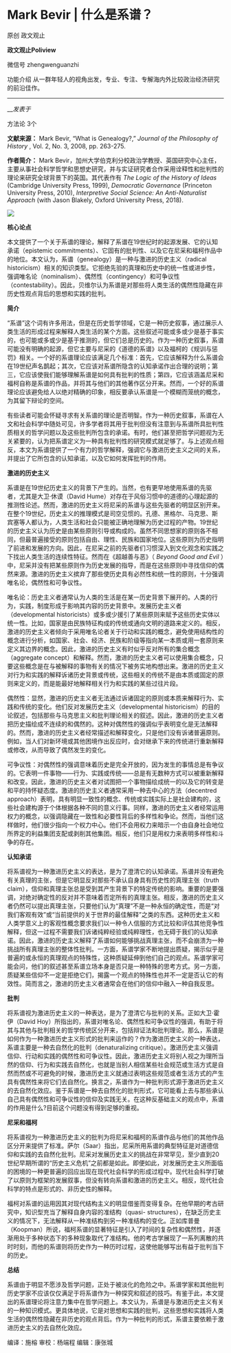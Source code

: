 

#  Mark Bevir | 什么是系谱？

原创 政文观止 

**政文观止Poliview** 

微信号 zhengwenguanzhi

功能介绍 从一群年轻人的视角出发，专业、专注、专解海内外比较政治经济研究的前沿佳作。

____

___发表于_

方法论 3个

**文献来源：** Mark Bevir, “What is Genealogy?,” _Journal of the Philosophy of
History_ , Vol. 2, No. 3, 2008, pp. 263-275.

  

 **作者简介：** Mark
Bevir，加州大学伯克利分校政治学教授、英国研究中心主任，主要从事社会科学哲学和思想史研究，并与实证研究者合作采用诠释性和批判性的理论来研究全球背景下的英国。其代表作有
_The Logic of the History of Ideas_ (Cambridge University Press, 1999),
_Democratic Governance_ (Princeton University Press, 2010), _Interpretive
Social Science: An Anti-Naturalist Approach_ (with Jason Blakely, Oxford
University Press, 2018).

![](/images/80/2.jpeg)

  

 **核心论点**

本文提供了一个关于系谱的理论，解释了系谱在19世纪时的起源发展、它的认知承诺（epistemic
commitments）、它固有的批判性、以及它在尼采和福柯作品中的地位。本文认为，系谱（genealogy）是一种与激进的历史主义（radical
historicism）相关的知识类型。它拒绝先验的真理和历史中的统一性或进步性，强调唯名论（nominalism）、偶然性（contingency）和可争议性（contestability）。因此，贝维尔认为系谱是对那些将人类生活的偶然性隐藏在非历史性观点背后的思想和实践的批判。  

  

 **简介**

“系谱”这个词有许多用法，但是在历史哲学领域，它是一种历史叙事，通过展示人类生活的形成过程来解释人类生活的某个方面。这些叙述可能或多或少是基于事实的，也可能或多或少是基于推测的，但它们总是历史的。作为一种历史叙事，系谱可能没有明确的起源，但它主要与尼采的《道德的系谱》以及福柯的《规训与惩罚》相关。一个好的系谱理论应该满足几个标准：首先，它应该解释为什么系谱会在19世纪声名鹊起；其次，它应该对系谱所隐含的认知承诺作出合理的说明；第三，它应该使我们能够理解系谱是如何具有批判的性质；第四，它应该涵盖尼采和福柯自称是系谱的作品，并将其与他们的其他著作区分开来。然而，一个好的系谱理论应该避免给人以绝对精确的印象，相反要承认系谱是一个模糊而笼统的概念，为其留下辩论的空间。

  

有些读者可能会怀疑寻求有关系谱的理论是否明智。作为一种历史叙事，系谱在人文和社会科学中随处可见，许多学者将其用于批判但没有注意到与系谱所具批判性质相关的哲学问题以及这些批判所包含的承诺。有时，他们甚至把哲学问题视为无关紧要的，认为把系谱定义为一种具有批判性的研究模式就足够了。与上述观点相反，本文为系谱提供了一个有力的哲学解释，强调它与激进历史主义之间的关系，并提出了它所包含的认知承诺，以及它如何发挥批判的作用。

  

 **激进的历史主义**

系谱是在19世纪历史主义的背景下产生的。当然，也有更早地使用系谱的先驱者，尤其是大卫·休谟（David
Hume）对存在于风俗习惯中的道德的心理起源的推测性论述。然而，激进的历史主义将尼采的系谱与这些先驱者的明显区别开来。在整个19世纪，历史主义的推理模式是司空见惯的。孔德、黑格尔、马克思、斯宾塞等人都认为，人类生活和社会只能被正确地理解为历史过程的产物。19世纪的历史主义认为历史是由某些原则引导或构成的。虽然不同思想家的原则各不相同，但最普遍接受的原则包括自由、理性、民族和国家地位。这些原则为历史指明了前进和发展的方向。因此，在尼采之前的先驱者们习惯深入到文化观念和实践之下找出人类生活的连续性特征。然而在《超越善与恶》（
_Beyond Good and Evil_
）中，尼采并没有把某些原则作为历史发展的指导，而是在这些原则中寻找信仰的偶然来源。激进的历史主义摈弃了那些使历史具有必然性和统一性的原则，十分强调唯名论，偶然性和可争议性。

  

唯名论：历史主义者通常认为人类的生活是在某一历史背景下展开的。人类的行为，实践，制度形成于影响其内容的历史背景中。发展历史主义者（developmental
historicists）或多或少援引了某些原则来赋予这些历史实体以统一性。比如，国家是由民族特征构成的传统或通向文明的道路来定义的。相反，激进的历史主义者倾向于采用唯名论者关于行动和实践的概念，避免使用结构性的概念进行分析，如国家、社会、经济、民族和阶级等指向某一本质或用一套原则来定义其边界的概念。因此，激进的历史主义有时似乎反对所有的集合概念（aggregate
concept）和解释。然而，激进的历史主义者可以使用集合概念，只要这些概念是在与被解释的事物有关的情况下被务实地构想出来。激进的历史主义对行为和实践的解释诉诸历史背景或传统，这些相关的传统不是由本质或固定的原则来定义的，而是能最好地解释相关行为和实践的某些过往片段。

  

偶然性：显然，激进的历史主义者无法通过诉诸固定的原则或本质来解释行为、实践和传统的变化。他们反对发展历史主义（developmental
historicism）的目的论叙述，包括那些与马克思主义和批判理论相关的叙述。因此，激进的历史主义者把历史描绘成不连续的和偶然的。这种对偶然性的强调似乎表明变化是无法解释的。然而，激进的历史主义者经常描述和解释变化，只是他们没有诉诸普遍原则。例如，当人们对新环境或其他困境作出反应时，会对继承下来的传统进行重新解释或修改，从而导致了偶然发生的变化。

  

可争议性：对偶然性的强调意味着历史是完全开放的，因为发生的事情总是有争议的。它表明一件事物——行为、实践或传统——总是有无数种方式可以被重新解释和改变。因此，激进的历史主义者对试图把一个事物描绘成统一的以及它的转变是和平的持怀疑态度。激进的历史主义者通常采用一种去中心的方法（decentred
approach）表明，具有明显一致性的概念、传统或实践实际上是社会建构的，这些社会建构源于个体根据各种不同的意义行事。同样，激进的历史主义者经常运用权力的概念，以强调隐藏在一致性和必要性背后的多样性和争论。然而，当他们这样做时，他们很少指向一个权力中心。他们不会用权力来暗示一个由自身社会地位所界定的利益集团支配或剥削其他集团。相反，他们只是用权力来表明多样性和斗争的存在。

  

 **认知承诺**

将系谱视为一种激进历史主义的表达，是为了澄清它的认知承诺。系谱并没有避免有关真理的主张，但是它明显反对那些不承认自身具有历史性的真理主张（truth
claim），信仰和真理主张总是受到其产生背景下的特定传统的影响。重要的是要强调，对绝对确定性的反对并不意味着否定所有的真理主张。相反，激进的历史主义者仍然可以提出真理主张，只要他们认为“真理”不是一种永恒的确定性，而是“对我们客观有效”或“当前提供的关于世界的最佳解释”之类的东西。这种历史主义和人类学意义上的客观性概念要求我们以一种令人信服的方式比较和评估其他竞争性解释，但这一过程不需要我们诉诸纯粹经验或纯粹理性，也无碍于我们的认知承诺。因此，激进的历史主义解释了系谱如何能够挑战真理主张，而不会崩溃为一种挑战所有真理主张的整体性批判。一方面，系谱学家不断地提出质疑，揭示似乎是普遍的或永恒的真理观点的特殊性，这种质疑延伸到他们自己的观点。系谱学家可能会问，他们的叙述甚至系谱立场本身是否只是一种特殊的思考方式。另一方面，质疑某些信仰不一定是拒绝它们，揭露一个观点的特殊性也并不一定是否认它的有效性。简而言之，激进的历史主义者通常会在他们的信仰中融入一种自我反思。

  

 **批判**

将系谱视为激进历史主义的一种表达，是为了澄清它与批判的关系。正如大卫·霍伊（David
Hoy）所指出的，系谱对唯名论、偶然性和可争议性的强调，有助于将其与其他与批判相关的哲学传统区分开来，包括辩证法和批判理论。那么，系谱是如何作为一种激进历史主义形式的批判来运作的？作为激进历史主义的一种表达，系谱主要是一种去自然化的批判（denaturalizing
critique）。激进历史主义强调信仰、行动和实践的偶然性和可争议性。因此，激进历史主义将别人视之为理所当然的信仰、行为和实践去自然化，也就是当别人相信某些社会规范或生活方式是自然而然或不可避免的时候，激进历史主义就通过表明这些规范或者生活方式的产生具有偶然性来将它们去自然化。换言之，系谱作为一种批判形式源于激进历史主义的去自然化效应。鉴于系谱是一种去自然化的批判形式，它可能看上去与那些承认自己具有偶然性和可争议性的信仰及实践无关。在这种反基础主义的观点中，系谱的作用是什么?目前这个问题没有得到足够的重视。

  

 **尼采和福柯**

将系谱视为一种激进历史主义的批判为将尼采和福柯的系谱作品与他们的其他作品区分开来提供了标准。萨尔（Saar）指出，尼采所用系谱的典型特征是对道德信仰和实践的去自然化批判。尼采对发展历史主义的挑战在非常罕见，至少直到20世纪早期所谓的“历史主义危机”之前都是如此。即便如此，对发展历史主义所面临的困境的一种更普遍的回应出现在现代社会科学的形成过程中。现代社会科学打破了以原则为框架的发展叙事，但没有转向系谱和激进的历史主义。相反，现代社会科学的特点是形式的、非历史性的解释。

  

福柯对系谱的运用因其对现代结构主义的明显借鉴而变得复杂。在他早期的考古研究中，知识型充当了解释自身内容的准结构（quasi-
structures），在缺乏历史主义的情况下，无法解释从一种准结构到另一种准结构的变化。正如库普曼（Koopman）所说，福柯系谱的显著特征是引入了时间的复杂性和偶然性，并逐渐用处于多种状态下的多种现象取代了准结构。他的考古学展现了一系列离散的共时时刻，而他的系谱则将历史作为一种历时过程，这使他能够写出有益于批判当下的历史。

  

 **总结**

系谱由于明显不愿涉及哲学问题，正处于被淡化的危险之中。系谱学家和其他批判历史学家不应该仅仅满足于将系谱作为一种探究和叙述的技巧。有鉴于此，本文提出的系谱理论将注意力集中在哲学问题上。本文认为，系谱是与激进历史主义有关的一种知识模式。更具体地说，它是对思想和实践的批判，这些思想和实践将人类生活的偶然性隐藏在非历史的观点背后。作为一种批判的形式，系谱主要依赖于激进历史主义的去自然化效应。

  

编译：施榕 审校：杨端程 编辑：康张城

  

